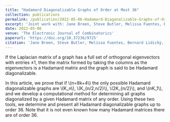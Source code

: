 ```yaml
---
title: "Hadamard Diagonalizable Graphs of Order at Most 36"
collection: publications
permalink: /publication/2022-05-06-Hadamard-Diagonalizable-Graphs-of-Order-at-Most-36
excerpt: 'Joint work with: Jane Breen, Steve Butler, Melissa Fuentes, Bernard Lidický, Michael Phillips, Alexander W. N. Riasanovsky, Sung-Yell Song, Cedar Wiseman and Xiaohong Zhang'
date: 2022-05-06
venue: 'The Electronic Journal of Combinatorics'
paperurl: 'https://doi.org/10.37236/9725'
citation: 'Jane Breen, Steve Butler, Melissa Fuentes, Bernard Lidický, Michael Phillips, Alexander W. N. Riasanovsky, Sung-Yell Song, Ralihe R. Villagrán, Cedar Wiseman and Xiaohong Zhang. &quot;Hadamard Diagonalizable Graphs of Order at Most 36.&quot; <i>The Electronic Journal of Combinatorics</i>. 29(2), P2.16 (2022).'
---
```


If the Laplacian matrix of a graph has a full set of orthogonal eigenvectors with entries $\pm 1$, then the matrix formed by taking the columns as the eigenvectors is a Hadamard matrix and the graph is said to be Hadamard diagonalizable.

In this article, we prove that if \\(n=8k+4\\) the only possible Hadamard diagonalizable graphs are \\(K_n\\), \\(K_{n/2,n/2}\\), \\(2K_{n/2}\\), and \\(nK_1\\), and we develop a computational method for determining all graphs diagonalized by a given Hadamard matrix of any order. Using these two tools, we determine and present all Hadamard diagonalizable graphs up to order 36. Note that it is not even known how many Hadamard matrices there are of order 36.


